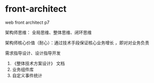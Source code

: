 # front-architect
web front architect p7

 架构师思维： 全局思维、整体思维、闭环思维
 
 架构师核心价值（耐心）：通过技术手段保证核心业务增长 ，即对对业务负责
 
 需求指导设计、设计指导开发

1. 《整体技术方案设计》 文档
2. 业务组件库
3. 自定义事件统计
